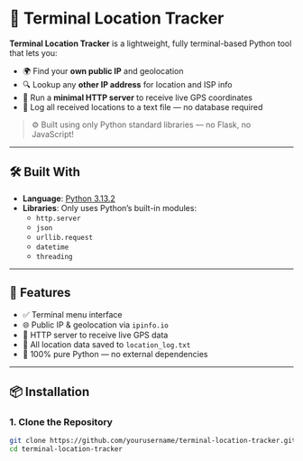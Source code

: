 
# 📍 Terminal Location Tracker

**Terminal Location Tracker** is a lightweight, fully terminal-based Python tool that lets you:

- 🌍 Find your **own public IP** and geolocation
- 🔍 Lookup any **other IP address** for location and ISP info
- 📡 Run a **minimal HTTP server** to receive live GPS coordinates
- 🧾 Log all received locations to a text file — no database required

> ⚙️ Built using only Python standard libraries — no Flask, no JavaScript!

---

## 🛠️ Built With

- **Language**: [Python 3.13.2](https://www.python.org/)
- **Libraries**: Only uses Python’s built-in modules:
  - `http.server`
  - `json`
  - `urllib.request`
  - `datetime`
  - `threading`

---

## 🚀 Features

- ✅ Terminal menu interface
- 🌐 Public IP & geolocation via `ipinfo.io`
- 📡 HTTP server to receive live GPS data
- 💾 All location data saved to `location_log.txt`
- 🐍 100% pure Python — no external dependencies

---

## 📦 Installation

### 1. Clone the Repository
```bash
git clone https://github.com/yourusername/terminal-location-tracker.git
cd terminal-location-tracker
